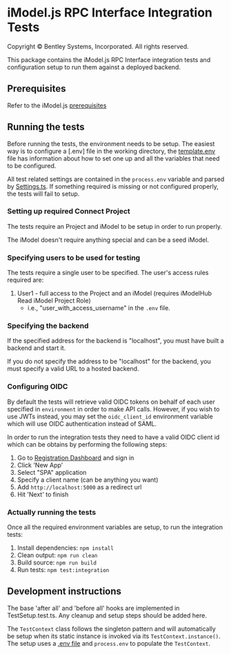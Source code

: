 ﻿# iModel.js RPC Interface Integration Tests

Copyright © Bentley Systems, Incorporated. All rights reserved.

This package contains the iModel.js RPC Interface integration tests and configuration setup to run them against a deployed backend.

## Prerequisites

Refer to the iModel.js [prerequisites](https://github.com/imodeljs/imodeljs#prerequisites)

## Running the tests

Before running the tests, the environment needs to be setup.  The easiest way is to configure a [.env] file in the working directory, the [template.env](./template.env) file has information about how to set one up and all the variables that need to be configured.

All test related settings are contained in the `process.env` variable and parsed by [Settings.ts](./setup/Settings.ts).  If something required is missing or not configured properly, the tests will fail to setup.

### Setting up required Connect Project

The tests require an Project and iModel to be setup in order to run properly.

The iModel doesn't require anything special and can be a seed iModel.

### Specifying users to be used for testing

The tests require a single user to be specified.  The user's access rules required are:

1. User1 - full access to the Project and an iModel (requires iModelHub Read iModel Project Role)
    - i.e., "user_with_access_username" in the `.env` file.

### Specifying the backend

If the specified address for the backend is "localhost", you must have built a backend and start it.

If you do not specify the address to be "localhost" for the backend, you must specify a valid URL to a hosted backend.

### Configuring OIDC

By default the tests will retrieve valid OIDC tokens on behalf of each user specified in `environment` in order to make API calls. However,
if you wish to use JWTs instead, you may set the `oidc_client_id` environment variable which will use OIDC authentication instead of SAML.

In order to run the integration tests they need to have a valid OIDC client id which can be obtains by performing the following steps:

1. Go to [Registration Dashboard](https://www.imodeljs.org/getting-started/registration-dashboard/) and sign in
1. Click 'New App'
1. Select "SPA" application
1. Specify a client name (can be anything you want)
1. Add `http://localhost:5000` as a redirect url
1. Hit 'Next' to finish

### Actually running the tests

Once all the required environment variables are setup, to run the integration tests:

1. Install dependencies: `npm install`
2. Clean output: `npm run clean`
3. Build source: `npm run build`
4. Run tests: `npm test:integration`

## Development instructions

The base 'after all' and 'before all' hooks are implemented in TestSetup.test.ts. Any cleanup and setup steps should be added here.

The `TestContext` class follows the singleton pattern and will automatically be setup when its static instance is invoked via its `TestContext.instance()`.
The setup uses a [.env file](./.env) and `process.env` to populate the `TestContext`.
